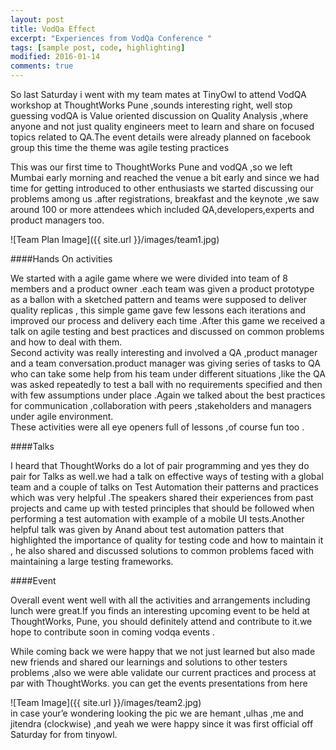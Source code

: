 ```yaml
---
layout: post
title: VodQa Effect
excerpt: "Experiences from VodQa Conference "
tags: [sample post, code, highlighting]
modified: 2016-01-14
comments: true
---
```


So last Saturday i went with my team mates at TinyOwl to attend VodQA workshop at ThoughtWorks Pune ,sounds interesting right, well stop guessing vodQA is Value oriented discussion on Quality Analysis ,where anyone and not just quality engineers meet to learn and share on focused topics related to QA.The event details were already planned on facebook group this time the theme was agile testing practices

This was our first time to ThoughtWorks Pune and vodQA ,so we left Mumbai early morning and reached the venue a bit early and since we had time for getting introduced to other enthusiasts we started discussing our problems among us .after registrations, breakfast and the keynote ,we saw around 100 or more attendees which included QA,developers,experts and product managers too.

![Team Plan Image]({{ site.url }}/images/team1.jpg)

####Hands On activities

We started with a agile game where we were divided into team of 8 members and a product owner .each team was given a product prototype as a ballon with a sketched pattern and teams were supposed to deliver quality replicas , this simple game gave few lessons each iterations and improved our process and delivery each time .After this game we received a talk on agile testing and best practices and discussed on common problems and how to deal with them.   
Second activity was really interesting and involved a QA ,product manager and a team conversation.product manager was giving series of tasks to QA who can take some help from his team under different situations ,like the QA was asked repeatedly to test a ball with no requirements specified and then with few assumptions under place .Again we talked about the best practices for communication ,collaboration with peers ,stakeholders and managers under agile environment.  
These activities were all eye openers full of lessons ,of course fun too .

####Talks

I heard that ThoughtWorks do a lot of pair programming and yes they do pair for Talks as well.we had a talk on effective ways of testing with a global team and a couple of talks on Test Automation their patterns and practices which was very helpful .The speakers shared their experiences from past projects and came up with tested principles that should be followed when performing a test automation with example of a mobile UI tests.Another helpful talk was given by Anand about test automation patters that highlighted the importance of quality for testing code and how to maintain it , he also shared and discussed solutions to common problems faced with maintaining a large testing frameworks.

####Event

Overall event went well with all the activities and arrangements including lunch were great.If you finds an interesting upcoming event to be held at ThoughtWorks, Pune, you should definitely attend and contribute to it.we hope to contribute soon in coming vodqa events .

While coming back  we were happy that we not just learned but also made new friends and shared our learnings and solutions to other testers problems ,also we were able validate our current practices and process at par with ThoughtWorks.
you can get the events presentations from here

![Team Image]({{ site.url }}/images/team2.jpg)  
in case your’e wondering looking the pic we are hemant ,ulhas ,me and jitendra (clockwise) ,and yeah we were happy since it was first official off Saturday for from tinyowl.
